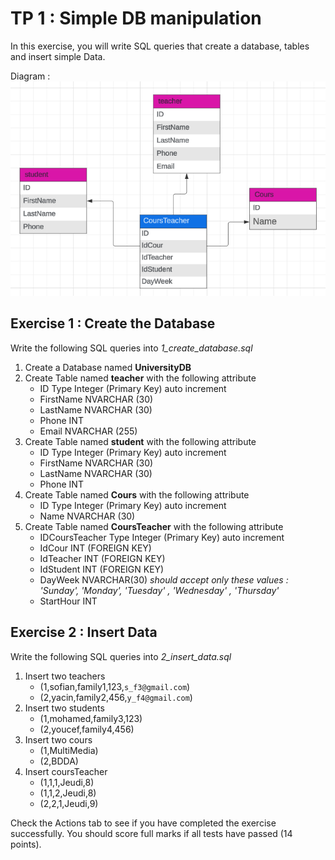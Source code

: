 # TP 1 : Simple DB manipulation

In this exercise, you will write SQL queries that create a database, tables and insert simple Data.

Diagram : <br/>
![diagram](<assets/diagram.png>)

## Exercise 1 : Create the Database

Write the following SQL queries into _1_create_database.sql_
1. Create a Database named **UniversityDB**
2. Create Table named **teacher** with the following attribute
    * ID Type Integer (Primary Key) auto increment
    * FirstName NVARCHAR (30)
    * LastName NVARCHAR (30)
    * Phone INT
    * Email NVARCHAR (255)
3. Create Table named **student** with the following attribute
    * ID Type Integer (Primary Key) auto increment
    * FirstName NVARCHAR (30)
    * LastName NVARCHAR (30)
    * Phone INT
4. Create Table named **Cours** with the following attribute
    * ID Type Integer (Primary Key) auto increment
    * Name NVARCHAR (30)
5. Create Table named **CoursTeacher** with the following attribute
    * IDCoursTeacher Type Integer (Primary Key) auto increment
    * IdCour INT (FOREIGN KEY)
    * IdTeacher INT (FOREIGN KEY)
    * IdStudent INT (FOREIGN KEY)
    * DayWeek NVARCHAR(30) _should accept only these values : 'Sunday', 'Monday', 'Tuesday' , 'Wednesday' , 'Thursday'_
    * StartHour INT

## Exercise 2 : Insert Data

Write the following SQL queries into _2_insert_data.sql_
1. Insert two teachers
   * (1,sofian,family1,123,`s_f3@gmail.com`)
   * (2,yacin,family2,456,`y_f4@gmail.com`)
2. Insert two students
   * (1,mohamed,family3,123)
   * (2,youcef,family4,456)
3. Insert two cours
   * (1,MultiMedia)
   * (2,BDDA)
4. Insert coursTeacher
   * (1,1,1,Jeudi,8)
   * (1,1,2,Jeudi,8)
   * (2,2,1,Jeudi,9)
     
  Check the Actions tab to see if you have completed the exercise successfully. You should score full marks if all tests have passed (14 points).
